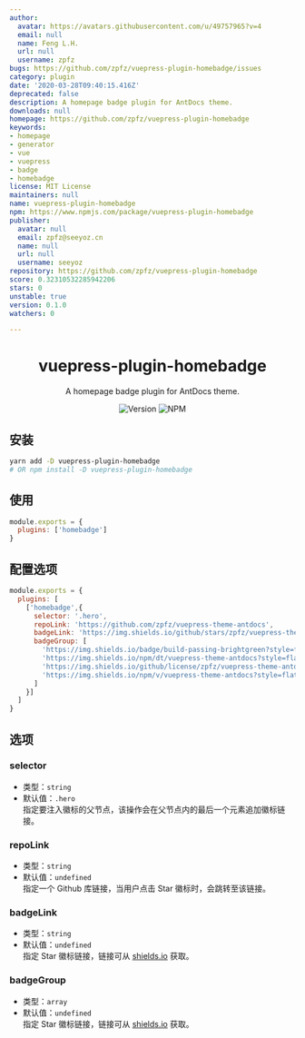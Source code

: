 ```yaml
---
author:
  avatar: https://avatars.githubusercontent.com/u/49757965?v=4
  email: null
  name: Feng L.H.
  url: null
  username: zpfz
bugs: https://github.com/zpfz/vuepress-plugin-homebadge/issues
category: plugin
date: '2020-03-28T09:40:15.416Z'
deprecated: false
description: A homepage badge plugin for AntDocs theme.
downloads: null
homepage: https://github.com/zpfz/vuepress-plugin-homebadge
keywords:
- homepage
- generator
- vue
- vuepress
- badge
- homebadge
license: MIT License
maintainers: null
name: vuepress-plugin-homebadge
npm: https://www.npmjs.com/package/vuepress-plugin-homebadge
publisher:
  avatar: null
  email: zpfz@seeyoz.cn
  name: null
  url: null
  username: seeyoz
repository: https://github.com/zpfz/vuepress-plugin-homebadge
score: 0.32310532285942206
stars: 0
unstable: true
version: 0.1.0
watchers: 0

---
```


<h1 align="center">vuepress-plugin-homebadge</h1>
<div align="center">

A homepage badge plugin for AntDocs theme.

![Version](https://img.shields.io/github/package-json/v/zpfz/vuepress-plugin-homebadge?style=flat-square)
![NPM](https://img.shields.io/npm/l/vuepress-plugin-homebadge?style=flat-square)

</div>

## 安装

```sh
yarn add -D vuepress-plugin-homebadge
# OR npm install -D vuepress-plugin-homebadge
```

## 使用

```js
module.exports = {
  plugins: ['homebadge']
}
```
## 配置选项
```js
module.exports = {
  plugins: [
    ['homebadge',{
      selector: '.hero',
      repoLink: 'https://github.com/zpfz/vuepress-theme-antdocs',
      badgeLink: 'https://img.shields.io/github/stars/zpfz/vuepress-theme-antdocs?style=social',
      badgeGroup: [
        'https://img.shields.io/badge/build-passing-brightgreen?style=flat-square',
        'https://img.shields.io/npm/dt/vuepress-theme-antdocs?style=flat-square&color=red',
        'https://img.shields.io/github/license/zpfz/vuepress-theme-antdocs?style=flat-square&color=blue',
        'https://img.shields.io/npm/v/vuepress-theme-antdocs?style=flat-square'
      ]
    }]
  ]
}
```

## 选项

### selector
- 类型：`string`
- 默认值：`.hero`   
指定要注入徽标的父节点，该操作会在父节点内的最后一个元素追加徽标链接。

### repoLink
- 类型：`string`
- 默认值：`undefined`  
指定一个 Github 库链接，当用户点击 Star 徽标时，会跳转至该链接。

### badgeLink
- 类型：`string`
- 默认值：`undefined`  
指定 Star 徽标链接，链接可从 [shields.io](https://shields.io/category/social) 获取。

### badgeGroup
- 类型：`array`
- 默认值：`undefined`  
指定 Star 徽标链接，链接可从 [shields.io](https://shields.io/) 获取。